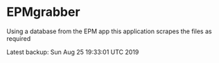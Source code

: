 # EPMgrabber
Using a database from the EPM app this application scrapes the files as required


Latest backup: Sun Aug 25 19:33:01 UTC 2019
